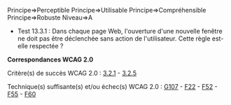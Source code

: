 Principe=>Perceptible
Principe=>Utilisable
Principe=>Compréhensible
Principe=>Robuste
Niveau=>A

*   Test 13.3.1 : Dans chaque page Web, l'ouverture d'une nouvelle fenêtre ne doit pas être déclenchée sans action de l'utilisateur. Cette règle est-elle respectée ?

**Correspondances WCAG 2.0**

Critère(s) de succès WCAG 2.0 : [3.2.1](http://www.w3.org/Translations/WCAG20-fr/#consistent-behavior-receive-focus) - [3.2.5](http://www.w3.org/Translations/WCAG20-fr/#consistent-behavior-no-extreme-changes-context)

Technique(s) suffisante(s) et/ou échec(s) WCAG 2.0 : [G107](http://www.w3.org/TR/WCAG-TECHS/G107.html) - [F22](http://www.w3.org/TR/WCAG-TECHS/F22.html) - [F52](http://www.w3.org/TR/WCAG-TECHS/F52.html) - [F55](http://www.w3.org/TR/WCAG-TECHS/F55.html) - [F60](http://www.w3.org/TR/WCAG-TECHS/F60.html)
